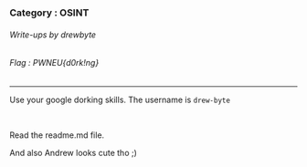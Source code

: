### Category : OSINT
###### Write-ups by drewbyte
###### Flag : PWNEU{d0rk!ng}
---

Use your google dorking skills. The username is ``drew-byte``


<br>
<img src="https://github.com/drew-byte/pwneu-writeups/blob/main/00x8%20saved%20images/Pasted%20image%2020240318124433.png" alt="">
 <br>

Read the readme.md file.

And also Andrew looks cute tho ;)


<br>
<img src="https://github.com/drew-byte/pwneu-writeups/blob/main/00x8%20saved%20images/Pasted%20image%2020240318124618.png" alt="">
 <br>